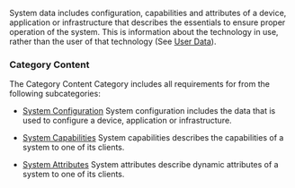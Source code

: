 System data includes configuration, capabilities and attributes of a device,
application or infrastructure that describes the essentials to ensure
proper operation of the system. This is information about the technology in use,
rather than the user of that technology (See [User Data](user_data.html)).
<span id='category-content'/>
### Category Content

The Category Content Category includes all requirements for from the following subcategories:
 * [System Configuration](system_configuration.html)
   System configuration includes the data that is used to configure a device, application or infrastructure.

 * [System Capabilities](system_capabilities.html)
   System capabilities describes the capabilities of a system to one of its clients.

 * [System Attributes](system_attributes.html)
   System attributes describe dynamic attributes of a system to one of its clients.


